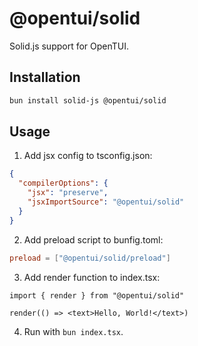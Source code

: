 # @opentui/solid

Solid.js support for OpenTUI.

## Installation

```bash
bun install solid-js @opentui/solid
```

## Usage

1. Add jsx config to tsconfig.json:

```json
{
  "compilerOptions": {
    "jsx": "preserve",
    "jsxImportSource": "@opentui/solid"
  }
}
```

2. Add preload script to bunfig.toml:

```toml
preload = ["@opentui/solid/preload"]
```

3. Add render function to index.tsx:

```tsx
import { render } from "@opentui/solid"

render(() => <text>Hello, World!</text>)
```

4. Run with `bun index.tsx`.
